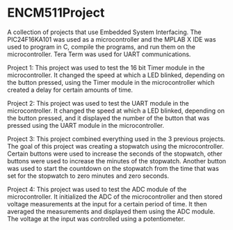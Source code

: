 # ENCM511Project

A collection of projects that use Embedded System Interfacing. The PIC24F16KA101 was used as a microcontroller and the MPLAB X IDE was used to program in C, compile the programs, and run them on the microcontroller. Tera Term was used for UART communications.

Project 1: This project was used to test the 16 bit Timer module in the microcontroller. It changed the speed at which a LED blinked, depending on the button pressed, using the Timer module in the microcontroller which created a delay for certain amounts of time.

Project 2: This project was used to test the UART module in the microcontroller. It changed the speed at which a LED blinked, depending on the button pressed, and it displayed the number of the button that was pressed using the UART module in the microcontroller. 

Project 3: This project combined everything used in the 3 previous projects. The goal of this project was creating a stopwatch using the microcontroller. Certain buttons were used to increase the seconds of the stopwatch, other buttons were used to increase the minutes of the stopwatch. Another button was used to start the countdown on the stopwatch from the time that was set for the stopwatch to zero minutes and zero seconds. 

Project 4: This project was used to test the ADC module of the microcontroller. It initialized the ADC of the microcontroller and then stored voltage measurements at the input for a certain period of time. It then averaged the measurements and displayed them using the ADC module. The voltage at the input was controlled using a potentiometer. 
